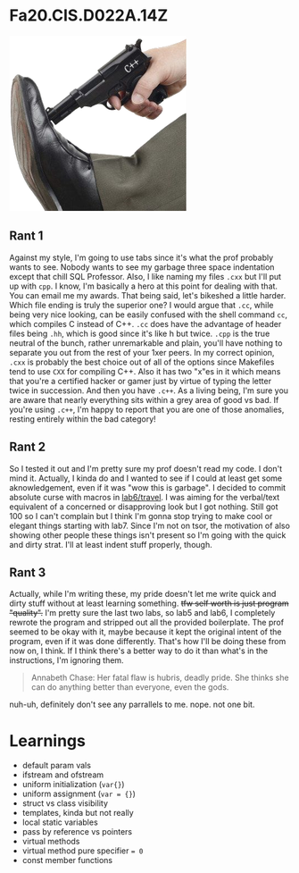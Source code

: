 # Fa20.CIS.D022A.14Z

![](misc/footgun.png)

## Rant 1

Against my style, I'm going to use tabs since it's what the prof probably wants
to see. Nobody wants to see my garbage three space indentation except that chill
SQL Professor. Also, I like naming my files `.cxx` but I'll put up with `cpp`.
I know, I'm basically a hero at this point for dealing with that. You can email
me my awards. That being said, let's bikeshed a little harder. Which file ending
is truly the superior one? I would argue that `.cc`, while being very nice looking,
can be easily confused with the shell command `cc`, which compiles C instead
of C++. `.cc` does have the advantage of header files being `.hh`, which is good
since it's like h but twice. `.cpp` is the true neutral of the bunch, rather
unremarkable and plain, you'll have nothing to separate you out from the rest of
your 1xer peers. In my correct opinion, `.cxx` is probably the best choice out of
all of the options since Makefiles tend to use `CXX` for compiling C++. Also it has
two "x"es in it which means that you're a certified hacker or gamer just by
virtue of typing the letter twice in succession. And then you have `.c++`. As a
living being, I'm sure you are aware that nearly everything sits within a grey
area of good vs bad. If you're using `.c++`, I'm happy to report that you are one
of those anomalies, resting entirely within the bad category!

## Rant 2

So I tested it out and I'm pretty sure my prof doesn't read my code.
I don't mind it. Actually, I kinda do and I wanted to see if I could at least
get some aknowledgement, even if it was "wow this is garbage".
I decided to commit absolute curse with macros in
[lab6/travel](labs/lab6/travel.cpp). I was aiming for the verbal/text equivalent
of a concerned or disapproving look but I got nothing. Still got 100 so I can't
complain but I think I'm gonna stop trying to make cool or elegant things
starting with lab7. Since I'm not on tsor, the motivation of also showing other
people these things isn't present so I'm going with the quick and dirty strat.
I'll at least indent stuff properly, though.

## Rant 3

Actually, while I'm writing these, my pride doesn't let me write quick and dirty
stuff without at least learning something.
~~tfw self worth is just program "quality".~~
I'm pretty sure the last two labs, so lab5 and lab6, I completely rewrote the
program and stripped out all the provided boilerplate.
The prof seemed to be okay with it, maybe because it kept the original intent
of the program, even if it was done differently.
That's how I'll be doing these from now on, I think.
If I think there's a better way to do it than what's in the instructions, I'm
ignoring them.

> Annabeth Chase:
> Her fatal flaw is hubris, deadly pride.
> She thinks she can do anything better than everyone, even the gods.

nuh-uh, definitely don't see any parrallels to me. nope. not one bit.

# Learnings

- default param vals
- ifstream and ofstream
- uniform initialization (`var{}`)
- uniform assignment (`var = {}`)
- struct vs class visibility
- templates, kinda but not really
- local static variables
- pass by reference vs pointers
- virtual methods
- virtual method pure specifier `= 0`
- const member functions
